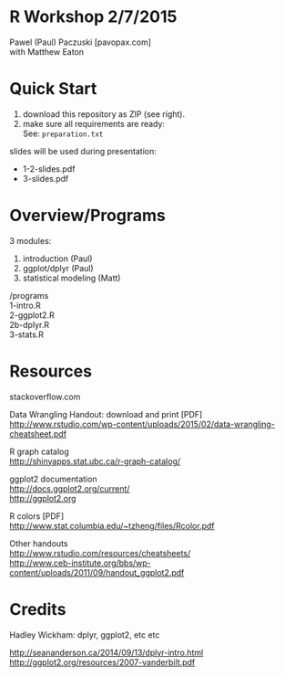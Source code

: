 # R Workshop 2/7/2015
Pawel (Paul) Paczuski [pavopax.com]  
with Matthew Eaton


Quick Start
===============================================================================
1. download this repository as ZIP (see right).
2. make sure all requirements are ready:  
See: `preparation.txt`


slides will be used during presentation:
* 1-2-slides.pdf  
* 3-slides.pdf  


Overview/Programs
===============================================================================
3 modules:  
1. introduction (Paul)  
2. ggplot/dplyr (Paul)   
3. statistical modeling (Matt)  


/programs  
1-intro.R  
2-ggplot2.R  
2b-dplyr.R  
3-stats.R  


Resources
===============================================================================
stackoverflow.com

Data Wrangling Handout: download and print [PDF]  
http://www.rstudio.com/wp-content/uploads/2015/02/data-wrangling-cheatsheet.pdf

R graph catalog  
http://shinyapps.stat.ubc.ca/r-graph-catalog/

ggplot2 documentation  
http://docs.ggplot2.org/current/  
http://ggplot2.org  

R colors [PDF]  
http://www.stat.columbia.edu/~tzheng/files/Rcolor.pdf

Other handouts  
http://www.rstudio.com/resources/cheatsheets/  
http://www.ceb-institute.org/bbs/wp-content/uploads/2011/09/handout_ggplot2.pdf  

Credits 
===============================================================================
Hadley Wickham: dplyr, ggplot2, etc etc  

http://seananderson.ca/2014/09/13/dplyr-intro.html  
http://ggplot2.org/resources/2007-vanderbilt.pdf   
